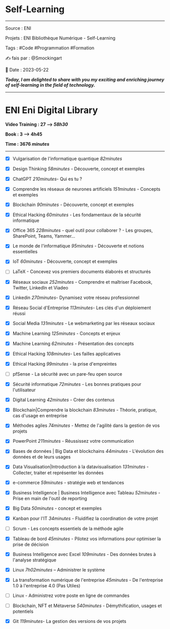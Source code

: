 # Self-Learning

***

Source : ENI

Projets : ENI Bibliothèque Numérique - Self-Learning

Tags : #Code #Programmation #Formation 

✍ fais par : @Smockingart

🧭 Date : 2023-05-22

_**Today, I am delighted to share with you my exciting and enriching journey of self-learning in the field of technology.**_

***

# ENI Eni Digital Library

__Video Training : 27 --> *58h30*__

__Book : 3 --> 4h45__

__Time : 3676 *minutes*__

---

- [x] Vulgarisation de l'informatique quantique *82minutes*
	
- [x] Design Thinking *58minutes* - Découverte, concept et exemples
	
- [x] ChatGPT *210minutes*- Qui es tu ?
	
- [x] Comprendre les réseaux de neurones artificiels  *151minutes* - Concepts et exemples
	
- [x] Blockchain *90minutes* - Découverte, concept et exemples
	
- [x] Ethical Hacking *60minutes* - Les fondamentaux de la sécurité informatique
	
- [x] Office 365 *228minutes* - quel outil pour collaborer ? - Les groupes, SharePoint, Teams, Yammer...
	
- [x] Le monde de l'informatique *95minutes* - Découverte et notions essentielles 
	
- [x] IoT *60minutes* - Découverte, concept et exemples
	
- [ ] LaTeX - Concevez vos premiers documents élaborés et structurés
	
- [x] Réseaux sociaux *252minutes* - Comprendre et maîtriser Facebook, Twitter, LinkedIn et Viadeo
	
- [x] Linkedin *270minutes*- Dynamisez votre réseau professionnel
	
- [x] Réseau Social d'Entreprise *113minutes*- Les clés d'un déploiement réussi
	
- [x] Social Media *131minutes* - Le webmarketing par les réseaux sociaux
	
- [x] Machine Learning *125minutes* - Concepts et enjeux
	
- [x] Machine Learning *62minutes* - Présentation des concepts
	
- [x] Ethical Hacking *108minutes*- Les failles applicatives
	
- [x] Ethical Hacking *99minutes* - la prise d'empreintes
	
- [ ] pfSense - La sécurité avec un pare-feu open source
	
- [x] Sécurité informatique *72minutes* - Les bonnes pratiques pour l'utilisateur
	
- [x] Digital Learning *42minutes* - Créer des contenus
	
- [x] Blockchain|Comprendre la blockchain *83minutes* - Théorie, pratique, cas d'usage en entreprise
	
- [x] Méthodes agiles *74minutes* - Mettez de l'agilité dans la gestion de vos projets
	
- [x] PowerPoint *211minutes* - Réussissez votre communication
	
- [x] Bases de données | Big Data et blockchains *44minutes* - L'évolution des données et de leurs usages
	
- [x] Data Visualisation|Introduction à la datavisualisation *131minutes* - Collecter, traiter et représenter les données 
	
- [x] e-commerce *59minutes* - stratégie web et tendances
	
- [x] Business Intelligence | Business Intelligence avec Tableau *52minutes* - Prise en main de l'outil de reporting
	
- [x] Big Data *50minutes* - concept et exemples
	
- [x] Kanban pour l'IT *34minutes*  - Fluidifiez la coordination de votre projet
	
- [ ] Scrum - Les concepts essentiels de la méthode agile
	
- [x] Tableau de bord *45minutes* - Pilotez vos informations pour optimiser la prise de décision
	
- [x] Business Intelligence avec Excel *109minutes* - Des données brutes à l'analyse stratégique
	
- [x] Linux *7h02minutes* – Administrer le système
	
- [x] La transformation numérique de l'entreprise *45minutes* - De l'entreprise 1.0 à l'entreprise 4.0 (Pas Utiles)
	
- [ ] Linux - Administrez votre poste en ligne de commandes
	
- [ ] Blockchain, NFT et Métaverse *540minutes* - Démythification, usages et potentiels
	
- [x] Git  *119minutes*-  La gestion des versions de vos projets
